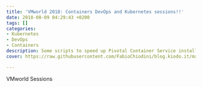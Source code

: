 ```yaml
---
title: 'VMworld 2018: Containers DevOps and Kubernetes sessions!!'
date: 2018-08-09 04:29:43 +0200
tags: []
categories:
- Kubernetes
- DevOps
- Containers
description: Some scripts to speed up Pivotal Container Service install/reinstall
cover: https://raw.githubusercontent.com/FabioChiodini/blog.kiodo.it/master/images/automate.jpeg

---
```

VMworld Sessions